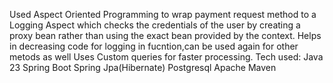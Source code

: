 Used Aspect Oriented Programming to wrap payment request method to a Logging Aspect which checks the credentials of the user by creating 
a proxy bean rather than using the exact bean provided by the context.
Helps in decreasing code for logging in fucntion,can be used again for other metods as well
Uses Custom queries for faster processing.
Tech used:
Java 23
Spring Boot 
Spring Jpa(Hibernate)
Postgresql
Apache Maven
